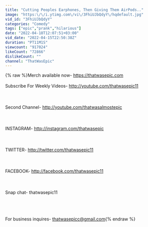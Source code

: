```yaml
---
title: "Cutting Peoples Earphones, Then Giving Them AirPods.."
image: "https:\/\/i.ytimg.com\/vi\/3FhiUJbQdyY\/hqdefault.jpg"
vid_id: "3FhiUJbQdyY"
categories: "Comedy"
tags: ["epic","prank","hilarious"]
date: "2022-04-18T12:07:51+03:00"
vid_date: "2022-04-15T22:50:38Z"
duration: "PT11M1S"
viewcount: "917024"
likeCount: "72866"
dislikeCount: ""
channel: "ThatWasEpic"
---
```

{% raw %}Merch available now- <a rel="nofollow" target="blank" href="https://thatwasepic.com">https://thatwasepic.com</a><br /><br />Subscribe For Weekly Videos- <a rel="nofollow" target="blank" href="http://youtube.com/thatwasepic11">http://youtube.com/thatwasepic11</a><br /><br /><br /><br />Second Channel- <a rel="nofollow" target="blank" href="http://youtube.com/thatwasalmostepic">http://youtube.com/thatwasalmostepic</a><br /><br /><br /><br />INSTAGRAM- <a rel="nofollow" target="blank" href="http://instagram.com/thatwasepic">http://instagram.com/thatwasepic</a><br /><br /><br /><br />TWITTER- <a rel="nofollow" target="blank" href="http://twitter.com/thatwasepic11">http://twitter.com/thatwasepic11</a><br /><br /><br /><br />FACEBOOK- <a rel="nofollow" target="blank" href="http://facebook.com/thatwasepic11">http://facebook.com/thatwasepic11</a><br /><br /><br /><br />Snap chat- thatwasepic11<br /><br /><br /><br /><br />For business inquires- thatwasepicc@gmail.com{% endraw %}
